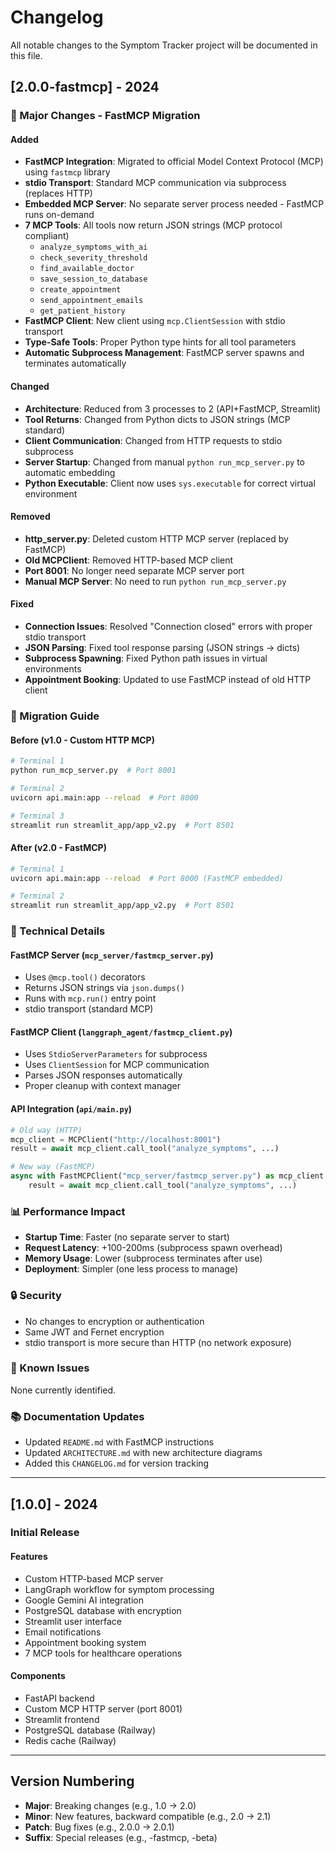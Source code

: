 # Changelog

All notable changes to the Symptom Tracker project will be documented in this file.

## [2.0.0-fastmcp] - 2024

### 🎉 Major Changes - FastMCP Migration

#### Added
- **FastMCP Integration**: Migrated to official Model Context Protocol (MCP) using `fastmcp` library
- **stdio Transport**: Standard MCP communication via subprocess (replaces HTTP)
- **Embedded MCP Server**: No separate server process needed - FastMCP runs on-demand
- **7 MCP Tools**: All tools now return JSON strings (MCP protocol compliant)
  - `analyze_symptoms_with_ai`
  - `check_severity_threshold`
  - `find_available_doctor`
  - `save_session_to_database`
  - `create_appointment`
  - `send_appointment_emails`
  - `get_patient_history`
- **FastMCP Client**: New client using `mcp.ClientSession` with stdio transport
- **Type-Safe Tools**: Proper Python type hints for all tool parameters
- **Automatic Subprocess Management**: FastMCP server spawns and terminates automatically

#### Changed
- **Architecture**: Reduced from 3 processes to 2 (API+FastMCP, Streamlit)
- **Tool Returns**: Changed from Python dicts to JSON strings (MCP standard)
- **Client Communication**: Changed from HTTP requests to stdio subprocess
- **Server Startup**: Changed from manual `python run_mcp_server.py` to automatic embedding
- **Python Executable**: Client now uses `sys.executable` for correct virtual environment

#### Removed
- **http_server.py**: Deleted custom HTTP MCP server (replaced by FastMCP)
- **Old MCPClient**: Removed HTTP-based MCP client
- **Port 8001**: No longer need separate MCP server port
- **Manual MCP Server**: No need to run `python run_mcp_server.py`

#### Fixed
- **Connection Issues**: Resolved "Connection closed" errors with proper stdio transport
- **JSON Parsing**: Fixed tool response parsing (JSON strings → dicts)
- **Subprocess Spawning**: Fixed Python path issues in virtual environments
- **Appointment Booking**: Updated to use FastMCP instead of old HTTP client

### 📝 Migration Guide

#### Before (v1.0 - Custom HTTP MCP)
```bash
# Terminal 1
python run_mcp_server.py  # Port 8001

# Terminal 2
uvicorn api.main:app --reload  # Port 8000

# Terminal 3
streamlit run streamlit_app/app_v2.py  # Port 8501
```

#### After (v2.0 - FastMCP)
```bash
# Terminal 1
uvicorn api.main:app --reload  # Port 8000 (FastMCP embedded)

# Terminal 2
streamlit run streamlit_app/app_v2.py  # Port 8501
```

### 🔧 Technical Details

#### FastMCP Server (`mcp_server/fastmcp_server.py`)
- Uses `@mcp.tool()` decorators
- Returns JSON strings via `json.dumps()`
- Runs with `mcp.run()` entry point
- stdio transport (standard MCP)

#### FastMCP Client (`langgraph_agent/fastmcp_client.py`)
- Uses `StdioServerParameters` for subprocess
- Uses `ClientSession` for MCP communication
- Parses JSON responses automatically
- Proper cleanup with context manager

#### API Integration (`api/main.py`)
```python
# Old way (HTTP)
mcp_client = MCPClient("http://localhost:8001")
result = await mcp_client.call_tool("analyze_symptoms", ...)

# New way (FastMCP)
async with FastMCPClient("mcp_server/fastmcp_server.py") as mcp_client:
    result = await mcp_client.call_tool("analyze_symptoms", ...)
```

### 📊 Performance Impact

- **Startup Time**: Faster (no separate server to start)
- **Request Latency**: +100-200ms (subprocess spawn overhead)
- **Memory Usage**: Lower (subprocess terminates after use)
- **Deployment**: Simpler (one less process to manage)

### 🔒 Security

- No changes to encryption or authentication
- Same JWT and Fernet encryption
- stdio transport is more secure than HTTP (no network exposure)

### 🐛 Known Issues

None currently identified.

### 📚 Documentation Updates

- Updated `README.md` with FastMCP instructions
- Updated `ARCHITECTURE.md` with new architecture diagrams
- Added this `CHANGELOG.md` for version tracking

---

## [1.0.0] - 2024

### Initial Release

#### Features
- Custom HTTP-based MCP server
- LangGraph workflow for symptom processing
- Google Gemini AI integration
- PostgreSQL database with encryption
- Streamlit user interface
- Email notifications
- Appointment booking system
- 7 MCP tools for healthcare operations

#### Components
- FastAPI backend
- Custom MCP HTTP server (port 8001)
- Streamlit frontend
- PostgreSQL database (Railway)
- Redis cache (Railway)

---

## Version Numbering

- **Major**: Breaking changes (e.g., 1.0 → 2.0)
- **Minor**: New features, backward compatible (e.g., 2.0 → 2.1)
- **Patch**: Bug fixes (e.g., 2.0.0 → 2.0.1)
- **Suffix**: Special releases (e.g., -fastmcp, -beta)
